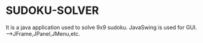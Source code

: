 # SUDOKU-SOLVER
It is a java application used to solve 9x9 sudoku.
JavaSwing is used for GUI.
-->JFrame,JPanel,JMenu,etc.




